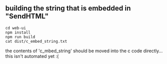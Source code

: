 ## building the string that is embedded in "SendHTML"

```
cd web-ui
npm install
npm run build 
cat dist/c_embed_string.txt
```

the contents of 'c_mbed_string' should be moved into the c code directly... this isn't automated yet :(

